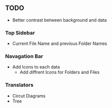 ## TODO
- Better contrast between background and data


### Top Sidebar
- Current File Name and previous Folder Names

### Navagation Bar

- Add Icons to each data
    - Add diffrent Icons for Folders and Files


### Translators
- Circut Diagrams
- Tree
